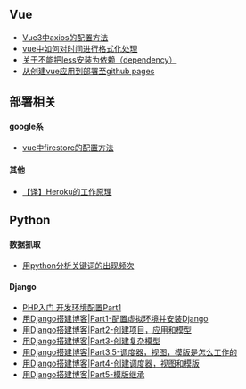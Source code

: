 <!-- const Quote = require('inspirational-quotes');

console.log(Quote.getQuote()); // returns quote (text and author)
console.log(Quote.getQuote({ author: false }); // return quote without author
console.log(Quote.getRandomQuote()); -->

## Vue

- [Vue3中axios的配置方法](./front-end/vue/note/axios)
- [vue中如何对时间进行格式化处理](./front-end/vue/note/dateformate)
- [关于不能把less安装为依赖（dependency）](./front-end/vue/note/less-install)
- [从创建vue应用到部署至github pages](./front-end/vue/note/how-to-deploy-vue-to-ghpage)


## 部署相关
#### google系
- [vue中firestore的配置方法](./back-end/deploy/connect-firebase)
#### 其他
- [【译】Heroku的工作原理](./back-end/deploy/how-heroku-works)

## Python 

#### 数据抓取
- [用python分析关键词的出现频次](./back-end/python/analysis)

#### Django
- [PHP入门 开发环境配置Part1](https://www.youtube.com/watch?v=_A6e5w2Q2As)
- [用Django搭建博客|Part1-配置虚拟环境并安装Django](https://www.youtube.com/watch?v=p3PRlbGN2yM)
- [用Django搭建博客|Part2-创建项目，应用和模型](https://www.youtube.com/watch?v=GLUNjl-zWKY)
- [用Django搭建博客|Part3-创建复杂模型](https://www.youtube.com/watch?v=w-Zmkx_GuPo)
- [用Django搭建博客|Part3.5-调度器，视图，模版是怎么工作的](https://www.youtube.com/watch?v=zS3dLQJO8Lg)
- [用Django搭建博客|Part4-创建调度器，视图和模版](https://www.youtube.com/watch?v=kueJb8jdTzc)
- [用Django搭建博客|Part5-模版继承](https://www.youtube.com/watch?v=_6fPvnRK_zU)


